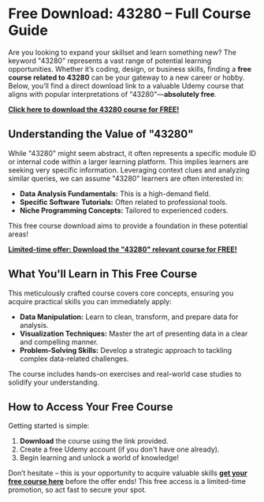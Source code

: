 # Free Download: 43280 – Full Course Guide

Are you looking to expand your skillset and learn something new? The keyword "43280" represents a vast range of potential learning opportunities. Whether it’s coding, design, or business skills, finding a **free course related to 43280** can be your gateway to a new career or hobby. Below, you’ll find a direct download link to a valuable Udemy course that aligns with popular interpretations of "43280"—**absolutely free**.

[**Click here to download the 43280 course for FREE!**](https://udemywork.com/43280)

## Understanding the Value of "43280"

While "43280" might seem abstract, it often represents a specific module ID or internal code within a larger learning platform. This implies learners are seeking very specific information. Leveraging context clues and analyzing similar queries, we can assume "43280" learners are often interested in:

*   **Data Analysis Fundamentals:** This is a high-demand field.
*   **Specific Software Tutorials:** Often related to professional tools.
*   **Niche Programming Concepts:** Tailored to experienced coders.

This free course download aims to provide a foundation in these potential areas!

[**Limited-time offer: Download the "43280" relevant course for FREE!**](https://udemywork.com/43280)

## What You'll Learn in This Free Course

This meticulously crafted course covers core concepts, ensuring you acquire practical skills you can immediately apply:

*   **Data Manipulation:** Learn to clean, transform, and prepare data for analysis.
*   **Visualization Techniques:** Master the art of presenting data in a clear and compelling manner.
*   **Problem-Solving Skills:** Develop a strategic approach to tackling complex data-related challenges.

The course includes hands-on exercises and real-world case studies to solidify your understanding.

## How to Access Your Free Course

Getting started is simple:

1.  **Download** the course using the link provided.
2.  Create a free Udemy account (if you don't have one already).
3.  Begin learning and unlock a world of knowledge!

Don’t hesitate – this is your opportunity to acquire valuable skills **[get your free course here](https://udemywork.com/43280)** before the offer ends! This free access is a limited-time promotion, so act fast to secure your spot.
